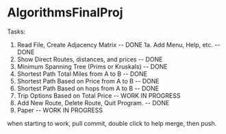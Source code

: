 # AlgorithmsFinalProj

Tasks:

1. Read File, Create Adjacency Matrix -- DONE
1a. Add Menu, Help, etc. -- DONE
2. Show Direct Routes, distances, and prices -- DONE
3. Minimum Spanning Tree (Prims or Kruskals) -- DONE
4. Shortest Path Total Miles from A to B -- DONE
5. Shortest Path Based on Price from A to B -- DONE
6. Shortest Path Based on hops from A to B -- DONE
7. Trip Options Based on Total Price -- WORK IN PROGRESS
8. Add New Route, Delete Route, Quit Program. -- DONE
9. Paper -- WORK IN PROGRESS

when starting to work, pull
commit, double click to help merge, then push.
